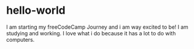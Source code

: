 # hello-world
I am starting my freeCodeCamp Journey and i am way excited to be!
I am studying and working. I love what i do because it has a lot to do with computers.
